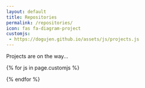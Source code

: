 ```yaml
---
layout: default
title: Repositories
permalink: /repositories/
icon: fas fa-diagram-project
customjs:
 - https://dogujen.github.io/assets/js/projects.js
---
```



<div id="project-list">
  <article class="card-wrapper card">
    <div class="card-body">
      <p>Projects are on the way...</p>
    </div>
  </article>
</div>
<style>
.page__inner {
  max-width: 100% !important;
  padding-left: 0 !important;
  padding-right: 0 !important;
}
.page {
  padding-left: 0 !important;
  padding-right: 0 !important;
}
</style>


{% for js in page.customjs %}
<script async type="text/javascript" src="{{ js }}"></script>
{% endfor %}